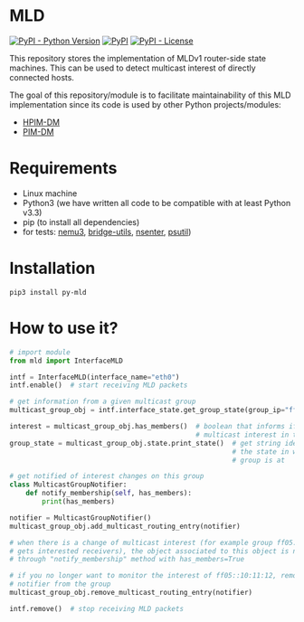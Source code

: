 # MLD

[![PyPI - Python Version](https://img.shields.io/pypi/pyversions/py-mld)](https://pypi.org/project/py-mld/)
[![PyPI](https://img.shields.io/pypi/v/py-mld)](https://pypi.org/project/py-mld/)
[![PyPI - License](https://img.shields.io/pypi/l/py-mld)](https://github.com/pedrofran12/py-mld/blob/master/LICENSE)

This repository stores the implementation of MLDv1 router-side state machines. This can be used to detect multicast interest of directly connected hosts.

The goal of this repository/module is to facilitate maintainability of this MLD implementation since its code is used by other Python projects/modules:

- [HPIM-DM](https://github.com/pedrofran12/hpim_dm)
- [PIM-DM](https://github.com/pedrofran12/pim_dm)


# Requirements

 - Linux machine
 - Python3 (we have written all code to be compatible with at least Python v3.3)
 - pip (to install all dependencies)
 - for tests: [nemu3](https://lab.nexedi.com/nexedi/nemu3), [bridge-utils](https://packages.debian.org/bridge-utils), [nsenter](https://pypi.org/project/nsenter), [psutil](https://pypi.org/project/psutil))


# Installation

  ```
  pip3 install py-mld
  ```

# How to use it?

```python
# import module
from mld import InterfaceMLD

intf = InterfaceMLD(interface_name="eth0")
intf.enable()  # start receiving MLD packets

# get information from a given multicast group
multicast_group_obj = intf.interface_state.get_group_state(group_ip="ff05::10:11:12")

interest = multicast_group_obj.has_members()  # boolean that informs if there is
                                              # multicast interest in this group
group_state = multicast_group_obj.state.print_state()  # get string identifying
                                                       # the state in which this
                                                       # group is at

# get notified of interest changes on this group
class MulticastGroupNotifier:
    def notify_membership(self, has_members):
        print(has_members)

notifier = MulticastGroupNotifier()
multicast_group_obj.add_multicast_routing_entry(notifier)

# when there is a change of multicast interest (for example group ff05::10:11:12
# gets interested receivers), the object associated to this object is notified
# through "notify_membership" method with has_members=True

# if you no longer want to monitor the interest of ff05::10:11:12, remove the
# notifier from the group
multicast_group_obj.remove_multicast_routing_entry(notifier)

intf.remove()  # stop receiving MLD packets
```
